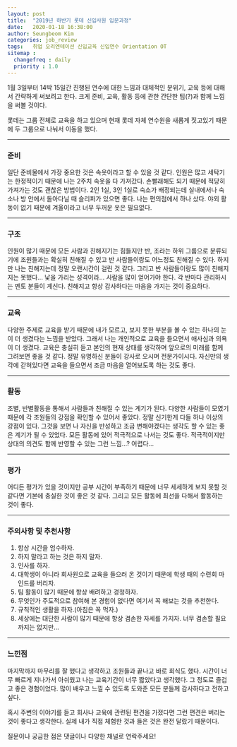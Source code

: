 ```yaml
---
layout: post
title:  "2019년 하반기 롯데 신입사원 입문과정"
date:   2020-01-18 16:38:00
author: Seungbeom Kim
categories: job_review
tags:	취업 오리엔테이션 신입교육 신입연수 Orientation OT
sitemap :
  changefreq : daily
  priority : 1.0
---
```


1월 3일부터 14박 15일간 진행된 연수에 대한 느낌과 대체적인 분위기, 교육 등에 대해서 간략하게 써보려고 한다. 크게 준비, 교육, 활동 등에 관한 간단한 팁(?)과 함께 느낌을 써볼 것이다.

롯데는 그룹 전체로 교육을 하고 있으며 현재 롯데 자체 연수원을 새롭게 짓고있기 때문에 두 그룹으로 나눠서 이동을 했다.

----

### 준비

일단 준비물에서 가장 중요한 것은 속옷이라고 할 수 있을 것 같다. 인원은 많고 세탁기는 한정적이기 때문에 나는 2주치 속옷을 다 가져갔다. 손빨래해도 되기 때문에 적당히 가져가는 것도 괜찮은 방법이다. 2인 1실, 3인 1실로 숙소가 배정되는데 실내에서나 숙소나 방 안에서 돌아다닐 때 슬리퍼가 있으면 좋다. 나는 편의점에서 하나 샀다. 야외 활동이 없기 때문에 겨울이라고 너무 두꺼운 옷은 필요없다.

----

### 구조

인원이 많기 때문에 모든 사람과 친해지기는 힘들지만 반, 조라는 하위 그룹으로 분류되기에 조원들과는 확실히 친해질 수 있고 반 사람들이랑도 어느정도 친해질 수 있다. 하지만 나는 친해지는데 정말 오랜시간이 걸린 것 같다. 그리고 반 사람들이랑도 많이 친해지지는 못했다... 낯을 가리는 성격이라... 사람을 많이 얻어가야 한다. 각 반마다 관리하시는 멘토 분들이 계신다. 친해지고 항상 감사하다는 마음을 가지는 것이 중요하다.

----

### 교육

다양한 주제로 교육을 받기 때문에 내가 모르고, 보지 못한 부분을 볼 수 있는 하나의 눈이 더 생겼다는 느낌을 받았다. 그래서 나는 개인적으로 교육을 들으면서 애사심과 의욕이 더 생겼다. 교육은 충실히 듣고 본인의 현재 상태를 생각하며 앞으로의 미래를 함께 그려보면 좋을 것 같다. 정말 유명하신 분들이 강사로 오시며 전문가이시다. 자신만의 생각에 갇혀있다면 교육을 들으면서 조금 마음을 열어보도록 하는 것도 좋다.

----

### 활동

조별, 반별활동을 통해서 사람들과 친해질 수 있는 계기가 된다. 다양한 사람들이 모였기 때문에 각 조원들의 강점을 확인할 수 있어서 좋았다. 정말 신기한게 다들 하나 이상의 강점이 있다. 그것을 보면 나 자신을 반성하고 조금 변해야겠다는 생각도 할 수 있는 좋은 계기가 될 수 있었다. 모든 활동에 있어 적극적으로 나서는 것도 좋다. 적극적이지만 상대의 의견도 함께 반영할 수 있는 그런 느낌...? 어렵다...

----

### 평가

어디든 평가가 있을 것이지만 공부 시간이 부족하기 때문에 너무 세세하게 보지 못할 것 같다면 기본에 충실한 것이 좋은 것 같다. 그리고 모든 활동에 최선을 다해서 활동하는 것이 좋다.

----

### 주의사항 및 추천사항

1. 항상 시간을 엄수하자.
2. 하지 말라고 하는 것은 하지 말자.
3. 인사를 하자.
4. 대학생이 아니라 회사원으로 교육을 들으러 온 것이기 때문에 학생 때의 수련회 마인드를 버리자.
5. 팀 활동이 많기 때문에 항상 배려하고 경청하자.
6. 무엇인가 주도적으로 참여해 본 경험이 없다면 여기서 꼭 해보는 것을 추천한다.
7. 규칙적인 생활을 하자.(아침은 꼭 먹자.)
8. 세상에는 대단한 사람이 많기 때문에 항상 겸손한 자세를 가지자. 너무 겸손할 필요까지는 없지만...

----

### 느낀점

마지막까지 마무리를 잘 했다고 생각하고 조원들과 끝나고 바로 회식도 했다. 시간이 너무 빠르게 지나가서 아쉬웠고 나는 교육기간이 너무 짧았다고 생각했다. 그 정도로 즐겁고 좋은 경험이었다. 많이 배우고 느낄 수 있도록 도와준 모든 분들께 감사하다고 전하고 싶다.

혹시 주변의 이야기를 듣고 회사나 교육에 관련된 편견을 가졌다면 그런 편견은 버리는 것이 좋다고 생각한다. 실제 내가 직접 체험한 것과 들은 것은 완전 달랐기 때문이다.

질문이나 궁금한 점은 댓글이나 다양한 채널로 연락주세요!
